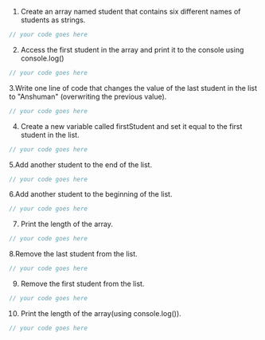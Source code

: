 1. Create an array named student that contains six different names of students as strings.

```js
// your code goes here
```

2. Access the first student in the array and print it to the console using console.log()

```js
// your code goes here
```

3.Write one line of code that changes the value of the last student in the list to "Anshuman" (overwriting the previous value).

```js
// your code goes here
```

4. Create a new variable called firstStudent and set it equal to the first student in the list.

```js
// your code goes here
```

5.Add another student to the end of the list.
```js
// your code goes here
```

6.Add another student to the beginning of the list.
```js
// your code goes here
```

7. Print the length of the array.
```js
// your code goes here
```

8.Remove the last student from the list. 
```js
// your code goes here
```

9. Remove the first student from the list.
```js
// your code goes here
```

10. Print the length of the array(using console.log()).
```js
// your code goes here
```
